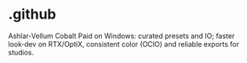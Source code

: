 # .github
Ashlar-Vellum Cobalt Paid on Windows: curated presets and IO; faster look‑dev on RTX/OptiX, consistent color (OCIO) and reliable exports for studios.
